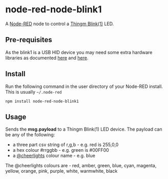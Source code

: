 node-red-node-blink1
====================

A <a href="http://nodered.org" target="_new">Node-RED</a> node to control a <a href="http://thingm.com/products/blink-1/" target="_new">Thingm Blink(1)</a> LED.

Pre-requisites
--------------

As the blink1 is a USB HID device you may need some extra hardware libraries as
documented <a href="https://www.npmjs.com/package/node-blink1" target="_new">here</a>
and <a href="https://github.com/todbot/blink1/blob/master/linux/51-blink1.rules" target="_new">here</a>.

Install
-------

Run the following command in the user directory of your Node-RED install.
This is usually `~/.node-red`

    npm install node-red-node-blink1


Usage
-----

Sends the <b>msg.payload</b> to a Thingm Blink(1) LED device. The payload can be any of the following:

 - a three part csv string of r,g,b - e.g. red is  255,0,0
 - a hex colour #rrggbb - e.g. green is  #00FF00
 - a <a href="http://www.cheerlights.com/control-cheerlights">@cheerlights</a> colour name - e.g. blue

 The @cheerlights colours are - red, amber, green, blue, cyan, magenta, yellow, orange, pink, purple, white, warmwhite, black
